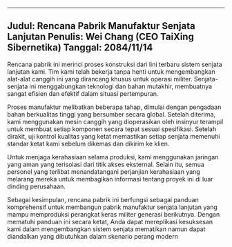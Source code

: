 
---
Judul: Rencana Pabrik Manufaktur Senjata Lanjutan
Penulis: Wei Chang (CEO TaiXing Sibernetika)
Tanggal: 2084/11/14
---

Rencana pabrik ini merinci proses konstruksi dari lini terbaru sistem senjata lanjutan kami. Tim kami telah bekerja tanpa henti untuk mengembangkan alat-alat canggih ini yang dirancang khusus untuk operasi militer. Senjata-senjata ini menggabungkan teknologi dan bahan mutakhir, membuatnya sangat efisien dan efektif dalam situasi pertempuran.

Proses manufaktur melibatkan beberapa tahap, dimulai dengan pengadaan bahan berkualitas tinggi yang bersumber secara global. Setelah diterima, kami menggunakan mesin canggih yang dioperasikan oleh insinyur terampil untuk membuat setiap komponen secara tepat sesuai spesifikasi. Setelah dirakit, uji kontrol kualitas yang ketat memastikan setiap senjata memenuhi standar ketat kami sebelum dikemas dan dikirim ke klien.

Untuk menjaga kerahasiaan selama produksi, kami menggunakan jaringan yang aman yang terisolasi dari titik akses eksternal. Selain itu, semua personel yang terlibat menandatangani perjanjian kerahasiaan yang melarang mereka untuk membagikan informasi tentang proyek ini di luar dinding perusahaan.

Sebagai kesimpulan, rencana pabrik ini berfungsi sebagai panduan komprehensif untuk membangun pabrik manufaktur senjata lanjutan yang mampu memproduksi perangkat keras militer generasi berikutnya. Dengan mematuhi panduan ini secara ketat, Anda dapat mereplikasi kesuksesan kami dalam mengembangkan sistem senjata mematikan namun dapat diandalkan yang dibutuhkan dalam skenario perang modern
